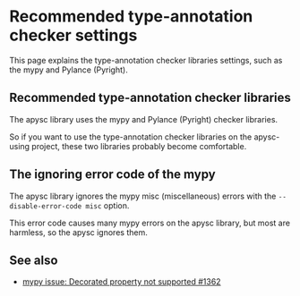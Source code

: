 # Recommended type-annotation checker settings

This page explains the type-annotation checker libraries settings, such as the mypy and Pylance (Pyright).

## Recommended type-annotation checker libraries

The apysc library uses the mypy and Pylance (Pyright) checker libraries.

So if you want to use the type-annotation checker libraries on the apysc-using project, these two libraries probably become comfortable.

## The ignoring error code of the mypy

The apysc library ignores the mypy misc (miscellaneous) errors with the `--disable-error-code misc` option.

This error code causes many mypy errors on the apysc library, but most are harmless, so the apysc ignores them.

## See also

- [mypy issue: Decorated property not supported #1362](https://github.com/python/mypy/issues/1362)
